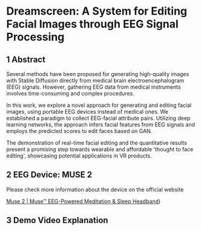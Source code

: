 # Dreamscreen: A System for Editing Facial Images through EEG Signal Processing

## 1 Abstract

Several methods have been proposed for generating high-quality images with Stable Diffusion directly from medical brain electroencephalogram (EEG) signals. However, gathering EEG data from medical instruments involves time-consuming and complex procedures.

In this work, we explore a novel approach for generating and editing facial images, using portable EEG devices instead of medical ones. We established a paradigm to collect EEG-facial attribute pairs. Utilizing deep learning networks, the approach infers facial features from EEG signals and employs the predicted scores to edit faces based on GAN.

The demonstration of real-time facial editing and the quantitative results present a promising step towards wearable and affordable 'thought to face editing', showcasing potential applications in VR products.

## 2 EEG Device: MUSE 2

Please check more information about the device on the official website

[Muse 2 | Muse™ EEG-Powered Meditation & Sleep Headband](https://choosemuse.com/products/muse-2))

## 3 Demo Video Explanation


